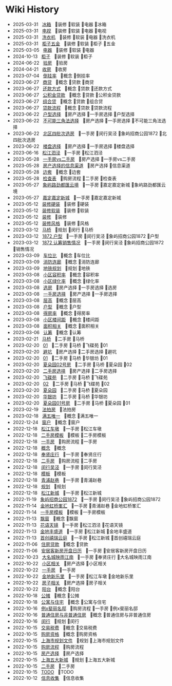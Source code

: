 # Wiki History

- 2025-03-31&nbsp;&nbsp; [冰箱](/0101_装修_软装_电器_冰箱)&nbsp;&nbsp; :bookmark:装修 :bookmark:软装 :bookmark:电器 :bookmark:冰箱
- 2025-03-31&nbsp;&nbsp; [电视](/0102_装修_软装_电器_电视)&nbsp;&nbsp; :bookmark:装修 :bookmark:软装 :bookmark:电器 :bookmark:电视
- 2025-03-31&nbsp;&nbsp; [洗衣机](/0103_装修_软装_电器_洗衣机)&nbsp;&nbsp; :bookmark:装修 :bookmark:软装 :bookmark:电器 :bookmark:洗衣机
- 2025-03-31&nbsp;&nbsp; [柜子五金](/0104_装修_软装_柜子_五金)&nbsp;&nbsp; :bookmark:装修 :bookmark:软装 :bookmark:柜子 :bookmark:五金
- 2025-03-05&nbsp;&nbsp; [电器](/0100_装修_软装_电器)&nbsp;&nbsp; :bookmark:装修 :bookmark:软装 :bookmark:电器
- 2024-10-13&nbsp;&nbsp; [柜子](/0099_装修_软装_柜子)&nbsp;&nbsp; :bookmark:装修 :bookmark:软装 :bookmark:柜子
- 2024-06-22&nbsp;&nbsp; [验房](/0098_验房)&nbsp;&nbsp; :bookmark:验房
- 2024-04-21&nbsp;&nbsp; [收房](/0097_收房)&nbsp;&nbsp; :bookmark:收房
- 2023-07-04&nbsp;&nbsp; [倒挂率](/0096_概念_倒挂率)&nbsp;&nbsp; :bookmark:概念 :bookmark:倒挂率
- 2023-06-27&nbsp;&nbsp; [商贷](/0091_概念_贷款_商贷)&nbsp;&nbsp; :bookmark:概念 :bookmark:贷款 :bookmark:商贷
- 2023-06-27&nbsp;&nbsp; [还款方式](/0095_概念_贷款_还款方式)&nbsp;&nbsp; :bookmark:概念 :bookmark:贷款 :bookmark:还款方式
- 2023-06-27&nbsp;&nbsp; [公积金贷款](/0092_概念_贷款_公积金贷款)&nbsp;&nbsp; :bookmark:概念 :bookmark:贷款 :bookmark:公积金贷款
- 2023-06-27&nbsp;&nbsp; [组合贷](/0093_概念_贷款_组合贷)&nbsp;&nbsp; :bookmark:概念 :bookmark:贷款 :bookmark:组合贷
- 2023-06-27&nbsp;&nbsp; [贷款流程](/0094_概念_贷款_贷款流程)&nbsp;&nbsp; :bookmark:概念 :bookmark:贷款 :bookmark:贷款流程
- 2023-06-22&nbsp;&nbsp; [户型选择](/0089_房产选择_一手房选择_户型选择)&nbsp;&nbsp; :bookmark:房产选择 :bookmark:一手房选择 :bookmark:户型选择
- 2023-06-22&nbsp;&nbsp; [不可能三角法选择](/0088_房产选择_一手房选择_不可能三角法选择)&nbsp;&nbsp; :bookmark:房产选择 :bookmark:一手房选择 :bookmark:不可能三角法选择
- 2023-06-22&nbsp;&nbsp; [北区四批次选房](/0087_一手房_闵行吴泾_象屿招商公园1872_北四批次选房)&nbsp;&nbsp; :bookmark:一手房 :bookmark:闵行吴泾 :bookmark:象屿招商公园1872 :bookmark:北四批次选房
- 2023-06-22&nbsp;&nbsp; [楼盘选择](/0090_房产选择_一手房选择_楼盘选择)&nbsp;&nbsp; :bookmark:房产选择 :bookmark:一手房选择 :bookmark:楼盘选择
- 2023-06-16&nbsp;&nbsp; [松江泗泾](/0086_一手房_松江泗泾)&nbsp;&nbsp; :bookmark:一手房 :bookmark:松江泗泾
- 2023-05-28&nbsp;&nbsp; [一手房vs二手房](/0084_房产选择_一手房vs二手房)&nbsp;&nbsp; :bookmark:房产选择 :bookmark:一手房vs二手房
- 2023-05-28&nbsp;&nbsp; [房产选择的信息渠道](/0082_房产选择_信息渠道)&nbsp;&nbsp; :bookmark:房产选择 :bookmark:信息渠道
- 2023-05-28&nbsp;&nbsp; [边套](/0085_概念_边套)&nbsp;&nbsp; :bookmark:概念 :bookmark:边套
- 2023-05-28&nbsp;&nbsp; [检查表](/0083_购房流程_二手房_检查表)&nbsp;&nbsp; :bookmark:购房流程 :bookmark:二手房 :bookmark:检查表
- 2023-05-27&nbsp;&nbsp; [象屿路劲都匯云境](/0081_一手房_嘉定嘉定新城_象屿路劲都匯云境)&nbsp;&nbsp; :bookmark:一手房 :bookmark:嘉定嘉定新城 :bookmark:象屿路劲都匯云境
- 2023-05-27&nbsp;&nbsp; [嘉定嘉定新城](/0080_一手房_嘉定嘉定新城)&nbsp;&nbsp; :bookmark:一手房 :bookmark:嘉定嘉定新城
- 2023-05-12&nbsp;&nbsp; [装修硬装](/0077_装修_硬装)&nbsp;&nbsp; :bookmark:装修 :bookmark:硬装
- 2023-05-12&nbsp;&nbsp; [装修软装](/0078_装修_软装)&nbsp;&nbsp; :bookmark:装修 :bookmark:软装
- 2023-05-12&nbsp;&nbsp; [装修](/0076_装修)&nbsp;&nbsp; :bookmark:装修
- 2023-05-12&nbsp;&nbsp; [装修风格](/0079_装修_风格)&nbsp;&nbsp; :bookmark:装修 :bookmark:风格
- 2023-03-12&nbsp;&nbsp; [马桥](/0073_规划_闵行_马桥)&nbsp;&nbsp; :bookmark:规划 :bookmark:闵行 :bookmark:马桥
- 2023-03-12&nbsp;&nbsp; [1872 户型](/0075_一手房_闵行吴泾_象屿招商公园1872_户型)&nbsp;&nbsp; :bookmark:一手房 :bookmark:闵行吴泾 :bookmark:象屿招商公园1872 :bookmark:户型
- 2023-03-12&nbsp;&nbsp; [1872 认筹销售情况](/0074_一手房_闵行吴泾_象屿招商公园1872_销售情况)&nbsp;&nbsp; :bookmark:一手房 :bookmark:闵行吴泾 :bookmark:象屿招商公园1872 :bookmark:销售情况
- 2023-03-09&nbsp;&nbsp; [车位比](/0071_概念_车位比)&nbsp;&nbsp; :bookmark:概念 :bookmark:车位比
- 2023-03-09&nbsp;&nbsp; [消防连廊](/0070_概念_消防连廊)&nbsp;&nbsp; :bookmark:概念 :bookmark:消防连廊
- 2023-03-09&nbsp;&nbsp; [地铁规划](/0072_规划_地铁)&nbsp;&nbsp; :bookmark:规划 :bookmark:地铁
- 2023-03-08&nbsp;&nbsp; [小区容积率](/0061_概念_容积率)&nbsp;&nbsp; :bookmark:概念 :bookmark:容积率
- 2023-03-08&nbsp;&nbsp; [小区绿化率](/0062_概念_绿化率)&nbsp;&nbsp; :bookmark:概念 :bookmark:绿化率
- 2023-03-08&nbsp;&nbsp; [选房](/0069_房产选择_一手房选择_选房)&nbsp;&nbsp; :bookmark:房产选择 :bookmark:一手房选择 :bookmark:选房
- 2023-03-08&nbsp;&nbsp; [一手房选择](/0068_房产选择_一手房选择)&nbsp;&nbsp; :bookmark:房产选择 :bookmark:一手房选择
- 2023-03-08&nbsp;&nbsp; [层高](/0065_概念_层高)&nbsp;&nbsp; :bookmark:概念 :bookmark:层高
- 2023-03-08&nbsp;&nbsp; [户型](/0064_概念_户型)&nbsp;&nbsp; :bookmark:概念 :bookmark:户型
- 2023-03-08&nbsp;&nbsp; [得房率](/0066_概念_得房率)&nbsp;&nbsp; :bookmark:概念 :bookmark:得房率
- 2023-03-08&nbsp;&nbsp; [小区楼间距](/0063_概念_楼间距)&nbsp;&nbsp; :bookmark:概念 :bookmark:楼间距
- 2023-03-08&nbsp;&nbsp; [面积相关](/0067_概念_面积相关)&nbsp;&nbsp; :bookmark:概念 :bookmark:面积相关
- 2023-03-06&nbsp;&nbsp; [认筹](/0060_概念_认筹)&nbsp;&nbsp; :bookmark:概念 :bookmark:认筹
- 2023-02-21&nbsp;&nbsp; [马桥](/0059_二手房_马桥)&nbsp;&nbsp; :bookmark:二手房 :bookmark:马桥
- 2023-02-20&nbsp;&nbsp; [01](/0051_二手房_马桥_飞碟苑_01)&nbsp;&nbsp; :bookmark:二手房 :bookmark:马桥 :bookmark:飞碟苑 :bookmark:01
- 2023-02-20&nbsp;&nbsp; [避坑](/0049_房产选择_二手房选择_避坑)&nbsp;&nbsp; :bookmark:房产选择 :bookmark:二手房选择 :bookmark:避坑
- 2023-02-20&nbsp;&nbsp; [01](/0055_二手房_马桥_华银坊_01)&nbsp;&nbsp; :bookmark:二手房 :bookmark:马桥 :bookmark:华银坊 :bookmark:01
- 2023-02-20&nbsp;&nbsp; [夏朵园02号房](/0057_二手房_马桥_夏朵园_02)&nbsp;&nbsp; :bookmark:二手房 :bookmark:马桥 :bookmark:夏朵园 :bookmark:02
- 2023-02-20&nbsp;&nbsp; [二手房选择](/0050_房产选择_二手房选择)&nbsp;&nbsp; :bookmark:房产选择 :bookmark:二手房选择
- 2023-02-20&nbsp;&nbsp; [飞碟苑](/0052_二手房_马桥_飞碟苑)&nbsp;&nbsp; :bookmark:二手房 :bookmark:马桥 :bookmark:飞碟苑
- 2023-02-20&nbsp;&nbsp; [02](/0058_二手房_马桥_飞碟苑_02)&nbsp;&nbsp; :bookmark:二手房 :bookmark:马桥 :bookmark:飞碟苑 :bookmark:02
- 2023-02-20&nbsp;&nbsp; [夏朵园](/0053_二手房_马桥_夏朵园)&nbsp;&nbsp; :bookmark:二手房 :bookmark:马桥 :bookmark:夏朵园
- 2023-02-20&nbsp;&nbsp; [华银坊](/0054_二手房_马桥_华银坊)&nbsp;&nbsp; :bookmark:二手房 :bookmark:马桥 :bookmark:华银坊
- 2023-02-20&nbsp;&nbsp; [夏朵园01号房](/0056_二手房_马桥_夏朵园_01)&nbsp;&nbsp; :bookmark:二手房 :bookmark:马桥 :bookmark:夏朵园 :bookmark:01
- 2023-02-19&nbsp;&nbsp; [法拍房](/0048_法拍房)&nbsp;&nbsp; :bookmark:法拍房
- 2023-02-18&nbsp;&nbsp; [满五唯一](/0047_概念_满五唯一)&nbsp;&nbsp; :bookmark:概念 :bookmark:满五唯一
- 2022-12-24&nbsp;&nbsp; [窗户](/0046_概念_窗户)&nbsp;&nbsp; :bookmark:概念 :bookmark:窗户
- 2022-12-18&nbsp;&nbsp; [松江车墩](/0043_一手房_松江车墩)&nbsp;&nbsp; :bookmark:一手房 :bookmark:松江车墩
- 2022-12-18&nbsp;&nbsp; [二手房模板](/0035_模板_二手房模板)&nbsp;&nbsp; :bookmark:模板 :bookmark:二手房模板
- 2022-12-18&nbsp;&nbsp; [一手房](/0044_购房流程_一手房)&nbsp;&nbsp; :bookmark:购房流程 :bookmark:一手房
- 2022-12-18&nbsp;&nbsp; [概念](/0033_概念)&nbsp;&nbsp; :bookmark:概念
- 2022-12-18&nbsp;&nbsp; [奉贤庄行](/0042_一手房_奉贤庄行)&nbsp;&nbsp; :bookmark:一手房 :bookmark:奉贤庄行
- 2022-12-18&nbsp;&nbsp; [二手房](/0045_购房流程_二手房)&nbsp;&nbsp; :bookmark:购房流程 :bookmark:二手房
- 2022-12-18&nbsp;&nbsp; [闵行吴泾](/0040_一手房_闵行吴泾)&nbsp;&nbsp; :bookmark:一手房 :bookmark:闵行吴泾
- 2022-12-18&nbsp;&nbsp; [模板](/0034_模板)&nbsp;&nbsp; :bookmark:模板
- 2022-12-18&nbsp;&nbsp; [青浦赵巷](/0041_一手房_青浦赵巷)&nbsp;&nbsp; :bookmark:一手房 :bookmark:青浦赵巷
- 2022-12-18&nbsp;&nbsp; [规划](/0037_规划)&nbsp;&nbsp; :bookmark:规划
- 2022-12-18&nbsp;&nbsp; [松江新城](/0038_一手房_松江新城)&nbsp;&nbsp; :bookmark:一手房 :bookmark:松江新城
- 2022-11-19&nbsp;&nbsp; [象屿招商公园1872](/0032_一手房_闵行吴泾_象屿招商公园1872)&nbsp;&nbsp; :bookmark:一手房 :bookmark:闵行吴泾 :bookmark:象屿招商公园1872
- 2022-11-14&nbsp;&nbsp; [金地虹桥峯汇](/0030_一手房_青浦赵巷_金地虹桥峯汇)&nbsp;&nbsp; :bookmark:一手房 :bookmark:青浦赵巷 :bookmark:金地虹桥峯汇
- 2022-11-14&nbsp;&nbsp; [一手房模板](/0029_模板_一手房模板)&nbsp;&nbsp; :bookmark:模板 :bookmark:一手房模板
- 2022-11-13&nbsp;&nbsp; [飘窗](/0026_概念_飘窗)&nbsp;&nbsp; :bookmark:概念 :bookmark:飘窗
- 2022-11-13&nbsp;&nbsp; [花语天镜](/0025_一手房_松江泗泾_花语天镜)&nbsp;&nbsp; :bookmark:一手房 :bookmark:松江泗泾 :bookmark:花语天镜
- 2022-11-13&nbsp;&nbsp; [金地丰盛道](/0027_一手房_松江新城_金地丰盛道)&nbsp;&nbsp; :bookmark:一手房 :bookmark:松江新城 :bookmark:金地丰盛道
- 2022-11-13&nbsp;&nbsp; [首创禧瑞云庭](/0028_一手房_松江新城_首创禧瑞云庭)&nbsp;&nbsp; :bookmark:一手房 :bookmark:松江新城 :bookmark:首创禧瑞云庭
- 2022-11-06&nbsp;&nbsp; [住房贷款](/0023_概念_贷款)&nbsp;&nbsp; :bookmark:概念 :bookmark:贷款
- 2022-11-06&nbsp;&nbsp; [安居客新房开盘日历](/0024_一手房_安居客新房开盘日历)&nbsp;&nbsp; :bookmark:一手房 :bookmark:安居客新房开盘日历
- 2022-10-23&nbsp;&nbsp; [大名城映雨江南](/0022_一手房_奉贤庄行_大名城映雨江南)&nbsp;&nbsp; :bookmark:一手房 :bookmark:奉贤庄行 :bookmark:大名城映雨江南
- 2022-10-22&nbsp;&nbsp; [小区相关](/0017_房产选择_小区相关)&nbsp;&nbsp; :bookmark:房产选择 :bookmark:小区相关
- 2022-10-22&nbsp;&nbsp; [一手房](/0020_一手房)&nbsp;&nbsp; :bookmark:一手房
- 2022-10-22&nbsp;&nbsp; [金地新乐里](/0021_一手房_松江车墩_金地新乐里)&nbsp;&nbsp; :bookmark:一手房 :bookmark:松江车墩 :bookmark:金地新乐里
- 2022-10-22&nbsp;&nbsp; [房子相关](/0019_房产选择_房子相关)&nbsp;&nbsp; :bookmark:房产选择 :bookmark:房子相关
- 2022-10-22&nbsp;&nbsp; [阳台](/0018_概念_阳台)&nbsp;&nbsp; :bookmark:概念 :bookmark:阳台
- 2022-10-18&nbsp;&nbsp; [公摊](/0015_概念_公摊)&nbsp;&nbsp; :bookmark:概念 :bookmark:公摊
- 2022-10-18&nbsp;&nbsp; [公寓与住宅](/0016_概念_公寓与住宅)&nbsp;&nbsp; :bookmark:概念 :bookmark:公寓与住宅
- 2022-10-16&nbsp;&nbsp; [例x斐丽名邸](/0013_购房流程_一手房_例x斐丽名邸)&nbsp;&nbsp; :bookmark:购房流程 :bookmark:一手房 :bookmark:例x斐丽名邸
- 2022-10-16&nbsp;&nbsp; [普通住房与非普通住房](/0014_概念_普通住房与非普通住房)&nbsp;&nbsp; :bookmark:概念 :bookmark:普通住房与非普通住房
- 2022-10-16&nbsp;&nbsp; [闵行](/0012_规划_闵行)&nbsp;&nbsp; :bookmark:规划 :bookmark:闵行
- 2022-10-15&nbsp;&nbsp; [交易税费](/0008_概念_交易税费)&nbsp;&nbsp; :bookmark:概念 :bookmark:交易税费
- 2022-10-15&nbsp;&nbsp; [购房资格](/0004_概念_购房资格)&nbsp;&nbsp; :bookmark:概念 :bookmark:购房资格
- 2022-10-15&nbsp;&nbsp; [上海市规划文件](/0010_规划_上海市规划文件)&nbsp;&nbsp; :bookmark:规划 :bookmark:上海市规划文件
- 2022-10-15&nbsp;&nbsp; [购房流程](/0007_购房流程)&nbsp;&nbsp; :bookmark:购房流程
- 2022-10-15&nbsp;&nbsp; [房产选择](/0009_房产选择)&nbsp;&nbsp; :bookmark:房产选择
- 2022-10-15&nbsp;&nbsp; [上海五大新城](/0011_规划_上海五大新城)&nbsp;&nbsp; :bookmark:规划 :bookmark:上海五大新城
- 2022-10-15&nbsp;&nbsp; [二手房](/0005_二手房)&nbsp;&nbsp; :bookmark:二手房
- 2022-10-15&nbsp;&nbsp; [TODO](/0006_TODO)&nbsp;&nbsp; :bookmark:TODO
- 2022-10-12&nbsp;&nbsp; [信息收集](/0003_信息收集)&nbsp;&nbsp; :bookmark:信息收集
